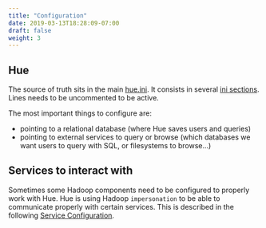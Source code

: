 ```yaml
---
title: "Configuration"
date: 2019-03-13T18:28:09-07:00
draft: false
weight: 3
---
```


## Hue

The source of truth sits in the main [hue.ini](https://github.com/cloudera/hue/blob/master/desktop/conf.dist/hue.ini).
It consists in several [ini sections](https://en.wikipedia.org/wiki/INI_file#Sections). Lines needs to be uncommented to be active.

The most important things to configure are:

* pointing to a relational database (where Hue saves users and queries)
* pointing to external services to query or browse (which databases we want users to query with SQL, or filesystems to browse...)

## Services to interact with

Sometimes some Hadoop components need to be configured to properly work with Hue. Hue is using Hadoop `impersonation` to be able to communicate properly with certain services. This is described in the following [Service Configuration](/administrator/configuration/).
